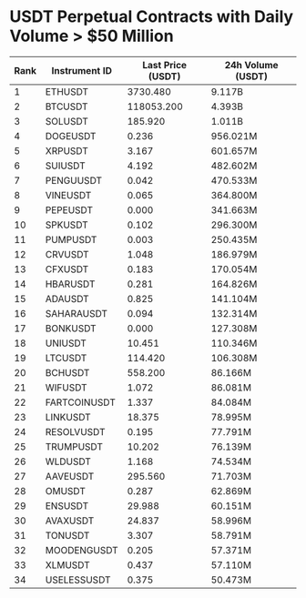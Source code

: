 # USDT Perpetual Contracts with Daily Volume > $50 Million

| Rank | Instrument ID | Last Price (USDT) | 24h Volume (USDT) |
|------|---------------|-------------------|-------------------|
| 1 | ETHUSDT | 3730.480 | 9.117B |
| 2 | BTCUSDT | 118053.200 | 4.393B |
| 3 | SOLUSDT | 185.920 | 1.011B |
| 4 | DOGEUSDT | 0.236 | 956.021M |
| 5 | XRPUSDT | 3.167 | 601.657M |
| 6 | SUIUSDT | 4.192 | 482.602M |
| 7 | PENGUUSDT | 0.042 | 470.533M |
| 8 | VINEUSDT | 0.065 | 364.800M |
| 9 | PEPEUSDT | 0.000 | 341.663M |
| 10 | SPKUSDT | 0.102 | 296.300M |
| 11 | PUMPUSDT | 0.003 | 250.435M |
| 12 | CRVUSDT | 1.048 | 186.979M |
| 13 | CFXUSDT | 0.183 | 170.054M |
| 14 | HBARUSDT | 0.281 | 164.826M |
| 15 | ADAUSDT | 0.825 | 141.104M |
| 16 | SAHARAUSDT | 0.094 | 132.314M |
| 17 | BONKUSDT | 0.000 | 127.308M |
| 18 | UNIUSDT | 10.451 | 110.346M |
| 19 | LTCUSDT | 114.420 | 106.308M |
| 20 | BCHUSDT | 558.200 | 86.166M |
| 21 | WIFUSDT | 1.072 | 86.081M |
| 22 | FARTCOINUSDT | 1.337 | 84.084M |
| 23 | LINKUSDT | 18.375 | 78.995M |
| 24 | RESOLVUSDT | 0.195 | 77.791M |
| 25 | TRUMPUSDT | 10.202 | 76.139M |
| 26 | WLDUSDT | 1.168 | 74.534M |
| 27 | AAVEUSDT | 295.560 | 71.703M |
| 28 | OMUSDT | 0.287 | 62.869M |
| 29 | ENSUSDT | 29.988 | 60.151M |
| 30 | AVAXUSDT | 24.837 | 58.996M |
| 31 | TONUSDT | 3.307 | 58.791M |
| 32 | MOODENGUSDT | 0.205 | 57.371M |
| 33 | XLMUSDT | 0.437 | 57.110M |
| 34 | USELESSUSDT | 0.375 | 50.473M |
